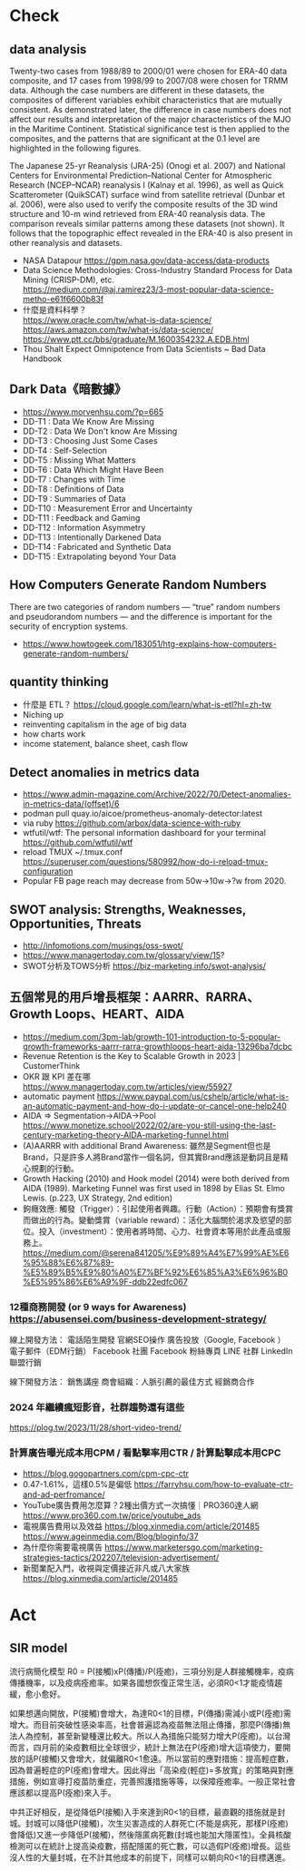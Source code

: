 # Check
## data analysis
Twenty-two cases from 1988/89 to 2000/01 were chosen for ERA-40 data composite, and 17 cases from 1998/99 to 2007/08 were chosen for TRMM data. Although the case numbers are different in these datasets, the composites of different variables exhibit characteristics that are mutually consistent. As demonstrated later, the difference in case numbers does not affect our results and interpretation of the major characteristics of the MJO in the Maritime Continent. Statistical significance test is then applied to the composites, and the patterns that are significant at the 0.1 level are highlighted in the following figures.

The Japanese 25-yr Reanalysis (JRA-25) (Onogi et al. 2007) and National Centers for Environmental Prediction–National Center for Atmospheric Research (NCEP–NCAR) reanalysis I (Kalnay et al. 1996), as well as Quick Scatterometer (QuikSCAT) surface wind from satellite retrieval (Dunbar et al. 2006), were also used to verify the composite results of the 3D wind structure and 10-m wind retrieved from ERA-40 reanalysis data. The comparison reveals similar patterns among these datasets (not shown). It follows that the topographic effect revealed in the ERA-40 is also present in other reanalysis and datasets.
 - NASA Datapour https://gpm.nasa.gov/data-access/data-products
 - Data Science Methodologies: Cross-Industry Standard Process for Data Mining (CRISP-DM), etc.
<br> https://medium.com/@aj.ramirez23/3-most-popular-data-science-metho-e61f6600b83f
 - 什麼是資料科學？
<br> https://www.oracle.com/tw/what-is-data-science/
<br> https://aws.amazon.com/tw/what-is/data-science/
<br> https://www.ptt.cc/bbs/graduate/M.1600354232.A.EDB.html
 - Thou Shalt Expect Omnipotence from Data Scientists ~ Bad Data Handbook
## Dark Data《暗數據》
 - https://www.morvenhsu.com/?p=665
 - DD-T1 : Data We Know Are Missing
 - DD-T2 : Data We Don't know Are Missing
 - DD-T3 : Choosing Just Some Cases
 - DD-T4 : Self-Selection 
 - DD-T5 : Missing What Matters
 - DD-T6 : Data Which Might Have Been
 - DD-T7 : Changes with Time
 - DD-T8 : Definitions of Data
 - DD-T9 : Summaries of Data
 - DD-T10 : Measurement Error and Uncertainty
 - DD-T11 : Feedback and Gaming
 - DD-T12 : Information Asymmetry
 - DD-T13 : Intentionally Darkened Data
 - DD-T14 : Fabricated and Synthetic Data
 - DD-T15 : Extrapolating beyond Your Data
## How Computers Generate Random Numbers
There are two categories of random numbers — “true” random numbers and pseudorandom numbers — and the difference is important for the security of encryption systems.
 - https://www.howtogeek.com/183051/htg-explains-how-computers-generate-random-numbers/
## quantity thinking 
 - 什麼是 ETL？ https://cloud.google.com/learn/what-is-etl?hl=zh-tw
 - Niching up
 - reinventing capitalism in the age of big data
 - how charts work
 - income statement,  balance sheet,  cash flow
## Detect anomalies in metrics data
 - https://www.admin-magazine.com/Archive/2022/70/Detect-anomalies-in-metrics-data/(offset)/6
 - podman pull quay.io/aicoe/prometheus-anomaly-detector:latest
 - via ruby https://github.com/arbox/data-science-with-ruby
 - wtfutil/wtf: The personal information dashboard for your terminal https://github.com/wtfutil/wtf
 - reload TMUX ~/.tmux.conf https://superuser.com/questions/580992/how-do-i-reload-tmux-configuration
 - Popular FB page reach may decrease from 50w->10w->?w from 2020.
## SWOT analysis: Strengths, Weaknesses, Opportunities, Threats
 - http://infomotions.com/musings/oss-swot/
 - https://www.managertoday.com.tw/glossary/view/15?
 - SWOT分析及TOWS分析 https://biz-marketing.info/swot-analysis/
## 五個常見的用戶增長框架：AARRR、RARRA、Growth Loops、HEART、AIDA 
 - https://medium.com/3pm-lab/growth-101-introduction-to-5-popular-growth-frameworks-aarrr-rarra-growthloops-heart-aida-13296ba7dcbc
 - Revenue Retention is the Key to Scalable Growth in 2023 | CustomerThink
 - OKR 跟 KPI 差在哪 https://www.managertoday.com.tw/articles/view/55927
 - automatic payment https://www.paypal.com/us/cshelp/article/what-is-an-automatic-payment-and-how-do-i-update-or-cancel-one-help240
 - AIDA => Segmentation->AIDA->Pool https://www.monetize.school/2022/02/are-you-still-using-the-last-century-marketing-theory-AIDA-marketing-funnel.html
 - (A)AARRR with additional Brand Awareness: 雖然是Segment但也是Brand，只是許多人將Brand當作一個名詞，但其實Brand應該是動詞且是精心規劃的行動。
 - Growth Hacking (2010) and Hook model (2014) were both derived from AIDA (1989). Marketing Funnel was first used in 1898 by Elias St. Elmo Lewis. (p.223, UX Strategy, 2nd edition)
 - 鉤癮效應: 觸發（Trigger）：引起使用者興趣。行動（Action）：預期會有獎賞而做出的行為。變動獎賞（variable reward）：活化大腦關於渴求及慾望的部位。投入（investment）：使用者將時間、心力、社會資本等用於此產品或服務上。 https://medium.com/@serena841205/%E9%89%A4%E7%99%AE%E6%95%88%E6%87%89-%E5%89%B5%E9%80%A0%E7%BF%92%E6%85%A3%E6%96%B0%E5%95%86%E6%A9%9F-ddb22edfc067
### 12種商務開發 (or 9 ways for Awareness) https://abusensei.com/business-development-strategy/  
線上開發方法：
    電話陌生開發
    官網SEO操作
    廣告投放（Google, Facebook ）
    電子郵件（EDM行銷）
    Facebook 社團
    Facebook 粉絲專頁
    LINE 社群
    LinkedIn
    聯盟行銷

線下開發方法：
    銷售講座
    商會組織：人脈引薦的最佳方式
    經銷商合作
### 2024 年繼續瘋短影音，社群趨勢還有這些
https://plog.tw/2023/11/28/short-video-trend/
### 計算廣告曝光成本用CPM / 看點擊率用CTR / 計算點擊成本用CPC
 - https://blog.gogopartners.com/cpm-cpc-ctr
 - 0.47-1.61%，這樣0.5%是偏低 https://farryhsu.com/how-to-evaluate-ctr-and-ad-perfromance/
 - YouTube廣告費用怎麼算？2種出價方式一次搞懂｜PRO360達人網 https://www.pro360.com.tw/price/youtube_ads
 - 電視廣告費用以及效益 https://blog.xinmedia.com/article/201485 <br>
https://www.ageinmedia.com/Blog/bloginfo/37
 - 為什麼你需要電視廣告 https://www.marketersgo.com/marketing-strategies-tactics/202207/television-advertisement/
 - 新聞業配入門，收視與定價接近非凡或八大家族 https://blog.xinmedia.com/article/201485
# Act
## SIR model
流行病簡化模型 R0 = P(接觸)xP(傳播)/P(痊癒)，三項分別是人群接觸機率，疫病傳播機率，以及疫病痊癒率。如果各國想恢復正常生活，必須R0<1才能疫情趨緩，愈小愈好。

如果想邁向開放，P(接觸)會增大，為達R0<1的目標，P(傳播)需減小或P(痊癒)需增大。而目前突破性感染率高，社會普遍認為疫苗無法阻止傳播，那麼P(傳播)無法人為控制，甚至新變種還比較大。所以人為措施只能努力增大P(痊癒)。以台灣而言，四月前的染疫數相比全球很少，統計上無法在P(痊癒)增大這項使力，要開放的話P(接觸)又會增大，就偏離R0<1愈遠。所以當前的應對措施：提高輕症數，因為普遍輕症的P(痊癒)會增大。因此得出「高染疫(輕症)=多放寬」的策略與對應措施，例如宣導打疫苗防重症，完善照護措施等等，以保障痊癒率。一般正常社會應該都以提高P(痊癒)來入手。

中共正好相反，是從降低P(接觸)入手來達到R0<1的目標，最直觀的措施就是封城。封城可以降低P(接觸)，次生災害造成的人群死亡(不能是病死，那樣P(痊癒)會降低)又進一步降低P(接觸)，然後隱匿病死數(封城也能加大隱匿性)。全員核酸檢測可以在統計上提高染疫數，搭配隱匿的死亡數，可以造假P(痊癒)增長。這些沒人性的大量封城，在不計其他成本的前提下，同樣可以朝向R0<1的目標邁進。
